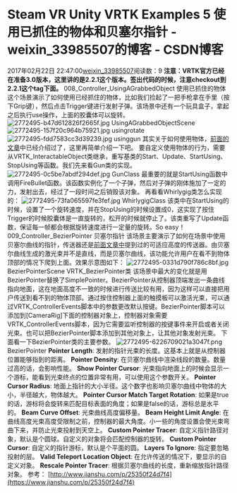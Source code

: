 # Steam VR Unity VRTK Examples 5 使用已抓住的物体和贝塞尔指针 - weixin_33985507的博客 - CSDN博客
2017年02月22日 22:47:00[weixin_33985507](https://me.csdn.net/weixin_33985507)阅读数：9
**注意：VRTK官方已经在准备3.0版本，这里讲的是2.2.1这个版本。签出代码的时候，注意checkout到2.2.1这个tag下面。**
008_Controller_UsingAGrabbedObject 使用已抓住的物体
这个场景演示了如何使用已经抓住的物体，比如我们捡起了一把手枪拿在手里（按下Grip键），然后点击Trigger键进行发射子弹。该场景中还有一个玩具盒子，拿起之后执行use操作，上面的胶囊体可以旋转。
![2772495-b47d612826f2665f.jpg](https://upload-images.jianshu.io/upload_images/2772495-b47d612826f2665f.jpg)
UsingAGrabbedObjectScene
![2772495-157f20c964b75921.jpg](https://upload-images.jianshu.io/upload_images/2772495-157f20c964b75921.jpg)
usingrotate
![2772495-fdd7583cc3d39239.jpg](https://upload-images.jianshu.io/upload_images/2772495-fdd7583cc3d39239.jpg)
usinggun
其实关于如何使用物体，[前面的文章](https://www.jianshu.com/p/2cbd6a040de7)中已经介绍过了，这里再简单介绍一下吧。
要自定义使用物体的行为，需要从VRTK_InteractableObject类继承，重写基类的Start、Update、StartUsing、StopUsing等函数。我们先来看Gun类的实现。
![2772495-0c5be7abdf294def.jpg](https://upload-images.jianshu.io/upload_images/2772495-0c5be7abdf294def.jpg)
GunClass
最重要的就是StartUsing函数中调用FireBullet函数。该函数实例化了一个子弹，然后对子弹的刚体施加了一定的力，发射出去，经过了一段时间之后销毁该对象。
再看看Whirlygig类怎么实现的：
![2772495-73fa065597fe3fef.jpg](https://upload-images.jianshu.io/upload_images/2772495-73fa065597fe3fef.jpg)
WhirlygigClass
该类中在StartUsing的时候，设置了一个旋转速度，并在StopUsing的时候设置成0，这实现了按住Trigger的时候胶囊体是一直旋转的，松开的时候就停止了。该类重写了Update函数，保证每一帧都会根据旋转速度进行一定量的旋转。So easy！
009_Controller_BezierPointer 贝塞尔指针
该场景主要演示了如何在场景中使用贝塞尔曲线的指针，传送器还是[前面文章中](https://www.jianshu.com/p/85684957c00c)提到过的可适应高度的传送器。由贝塞尔曲线生成的激光束并不是直线，而是贝塞尔曲线，该功能允许用户在看不到物体顶部的情况下爬到上面。效果示意图如下：
![2772495-0331d790f786c8bf.jpg](https://upload-images.jianshu.io/upload_images/2772495-0331d790f786c8bf.jpg)
BezierPointerScene
VRTK_BezierPointer类
该场景中最大的变化就是用BezierPointer替换了SimplePointer。BezierPointer从控制器顶端发出一条曲线指向地面，这在地面高度不一致的时候进行传送比较有用，因为这样可以直接把用户传送到看不到的物体顶部。通过按住控制器上面的触摸板可以激活光束，可以通过VRTK_ControllerEvents脚本中的参数更改默认按键。BezierPointer脚本可以添加到[CameraRig]下面的控制器对象上，控制器对象需要VRTK_ControllerEvents脚本，因为它需要监听控制器的按键事件来开启或者关闭光束。也可以把BezierPointer脚本添加到其他对象上，让其他对象发射光束。
下面看一下BezierPointer类的主要参数。
![2772495-6226709021a3047f.png](https://upload-images.jianshu.io/upload_images/2772495-6226709021a3047f.png)
BezierPointer
**Pointer Length**: 发射的指针光束的长度。这基本上就是从控制器位置能够指到的距离。
**Pointer Density**: 在贝塞尔曲线中渲染线段的数量。数量过高的话，会影响性能。
**Show Pointer Cursor**: 光束指向地面上的时候会显示一个游标，能看到光束终点的位置非常有用，可以使用这个参数开关。
**Pointer Cursor Radius**: 地面上指针的大小半径。这个数字也影响贝塞尔曲线中物体的大小，半径越大，物体越大。
**Pointer Cursor Match Target Rotation**: 如果是true的话，游标将会旋转来匹配目标表面的角度；如果是false的话，游标总是水平的。
**Beam Curve Offset**: 光束曲线高度偏移量。
**Beam Height Limit Angle**: 在曲线高度光束高度受限制之前，控制器的最大角度。小一些的角度设置会使光束弯曲下来，并防止光束投射到天空上。
**Custom Pointer Tracer**: 自定义指针路径对象，默认是个圆球。自定义的对象将会匹配控制器的旋转。
**Custom Pointer Cursor**: 自定义的指针游标，默认是个平面的圆。
**Layers To Ignore**: 指定要忽略投射的层。
**Valid Teleport Location Object**: 在允许传送的情况下，要显示的自定义对象。
**Rescale Pointer Tracer**: 根据贝塞尔曲线的长度，重新缩放指针路径对象。
参考：
[](https://link.jianshu.com?t=https://vrtoolkit.readme.io/)[http://www.jianshu.com/p/25350f24d7f4](https://www.jianshu.com/p/25350f24d7f4)

